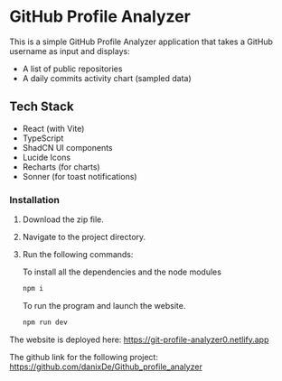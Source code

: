 # GitHub Profile Analyzer

This is a simple GitHub Profile Analyzer application that takes a GitHub username as input and displays:

- A list of public repositories
- A daily commits activity chart (sampled data)

## Tech Stack

- React (with Vite)
- TypeScript
- ShadCN UI components
- Lucide Icons
- Recharts (for charts)
- Sonner (for toast notifications)

### Installation

1. Download the zip file.
2. Navigate to the project directory.
4. Run the following commands:
   
    To install all the dependencies and the node modules
    ```bash
    npm i
    ```
    To run the program and launch the website.
    ```bash
    npm run dev
    ```
The website is deployed here: https://git-profile-analyzer0.netlify.app

The github link for the following project: https://github.com/danixDe/Github_profile_analyzer



